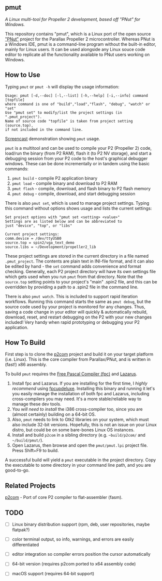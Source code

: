 pmut
----

_A Linux multi-tool for Propeller 2 development, based off "PNut" for Windows._

This repository contains "pmut", which is a Linux port of the open source ["PNut"](https://github.com/parallaxinc/P2_PNut_Public) project for the Parallax Propeller 2 microcontroller. Whereas PNut is a Windows IDE, pmut is a command-line program without the built-in editor, mainly for Linux users. It can be used alongside any Linux souce code editor to replicate all the functionality available to PNut users working on Windows.

How to Use
----------
Typing `pmut` or `pmut -h` will display the usage information:

    Usage: pmut [-d,--doc] [-l,--list] [-h,--help] [-i,--info] command [topfile]
    where command is one of "build","load","flash", "debug", "watch" or "set"
    Use "pmut set" to modify/list the project settings (in ".pmut_project").
    Name of source code "topfile" is taken from project setting (source.top),
    if not included in the command line.

[Screencast](https://youtu.be/4CpEbOnRTmQ) demonstration showing `pmut` usage.

`pmut` is a multitool and can be used to compile your P2 (Propeller 2) code, load/run the binary (from P2 RAM), flash it (to P2 NV storage), and start a debugging session from your P2 code to the host's graphical debugger windows. These can be done  incrementally or in tandem using the basic commands:

1. `pmut build` - compile P2 application binary
2. `pmut load` - compile binary and download to P2 RAM
3. `pmut flash` - compile, download, and flash binary to P2 flash memory
4. `pmut debug` - compile, download, and start debugging session

There is also `pmut set`, which is used to manage project settings. Typing this command without options shows usage and lists the current settings:

    Set project options with "pmut set <setting> <value>"
    Settings are as listed below and can be abbreviated to
    just "device", "top", or "libs"

    Current project settings:
    comm.device = /dev/ttyUSB0
    source.top = spin2/vga_text_demo
    source.libs = ~/Development/propeller2_lib

These project settings are stored in the current directory in a file named `.pmut_project`. The contents are plain text in INI-file format, and it can also be edited by hand - the `set` command adds convenience and format checking. Generally, each P2 project directory will have its own settings file which gets used when you run `pmut` from that directory. Note that the `source.top` setting points to your project's "main" .spin2 file, and this can be overridden by providing a path to a .spin2 file in the command line.

There is also `pmut watch`. This is included to support rapid iteration workflows. Running this command starts the same as `pmut debug`, but the source code used by your project is monitored for any changes. Thus, saving a code change in your editor will quickly & automatically rebuild, download, reset, and restart debugging on the P2 with your new changes included! Very handy when rapid prototyping or debugging your P2 application.

How To Build
------------

First step is to clone the [p2com](https://github.com/BrianHoldsworth/p2com) project and build it on your target platform (i.e. Linux). This is the core compiler from Parallax/PNut, and is written in (fast!) x86 assembly.

To build `pmut` requires the [Free Pascal Compiler (fpc)](https://www.freepascal.org/) and [Lazarus](https://www.lazarus-ide.org/). 

1. Install fpc and Lazarus. If you are installing for the first time, I _highly recommend_ using [fpcupdeluxe](https://github.com/LongDirtyAnimAlf/fpcupdeluxe/releases). Installing this binary and running it let's you easily manage the installation of both fpc and Lazarus, including cross-compilers you may need. It's a more stable/reliable way to manage these dev tools.
2. You _will need to install_ the i386 cross-compiler too, since you are (almost certainly) building on a 64-bit OS.
3. Also, `pmut` needs to link to Gtk2 libraries on your system, which must also include 32-bit versions. Hopefully, this is not an issue on your Linux distro, but could be on some bare-bones Linux OS instances.
4. Install and build `p2com` in a sibling directory (e.g. `~build/p2com/` and `~/build/pmut/`).
5. Open Lazarus, then browse and open the `pmut/pmut.lpi` project file. Press Shift+F9 to build.

A successful build will yield a `pmut` executable in the project directory. Copy the executable to some directory in your command line path, and you are good-to-go.

Related Projects
----------------

[p2com](https://github.com/BrianHoldsworth/p2com) - Port of core P2 compiler to flat-assembler (fasm).

TODO
----

- [ ] Linux binary distribution support (rpm, deb, user repositories, maybe flatpak?)
- [ ] color terminal output, so info, warnings, and errors are easily differentiated
- [ ] editor integration so compiler errors position the cursor automatically
- [ ] 64-bit version (requires p2com ported to x64 assembly code)
- [ ] macOS support (requires 64-bit support)
 
